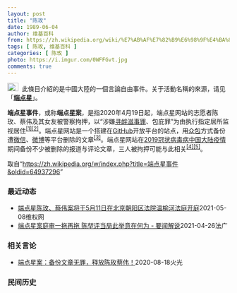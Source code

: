 ```yaml
---
layout: post
title: "陈玫"
date: 1989-06-04
author: 维基百科
from: https://zh.wikipedia.org/wiki/%E7%AB%AF%E7%82%B9%E6%98%9F%E4%BA%8B%E4%BB%B6
tags: [ 陈玫, 维基百科 ]
categories: [ 陈玫 ]
photo: https://i.imgur.com/0WFFGvt.jpg
comments: true
---
```

<div class="mw-parser-output"><div role="note" class="hatnote navigation-not-searchable"><a href="/wiki/Wikipedia:%E6%B6%88%E6%AD%A7%E4%B9%89" title="Wikipedia:消歧义"><img alt="Disambig gray.svg" src="//upload.wikimedia.org/wikipedia/commons/thumb/5/5f/Disambig_gray.svg/25px-Disambig_gray.svg.png" decoding="async" width="25" height="19" srcset="//upload.wikimedia.org/wikipedia/commons/thumb/5/5f/Disambig_gray.svg/38px-Disambig_gray.svg.png 1.5x, //upload.wikimedia.org/wikipedia/commons/thumb/5/5f/Disambig_gray.svg/50px-Disambig_gray.svg.png 2x" data-file-width="220" data-file-height="168"></a>&nbsp;&nbsp;此條目介紹的是中國大陸的一個言論自由事件。关于活動名稱的來源，请见「<b><a href="/wiki/%E7%AB%AF%E7%82%B9%E6%98%9F" title="端点星">端点星</a></b>」。</div>
<p><b>端点星事件</b>，或称<b>端点星案</b>，是指2020年4月19日起，端点星网站的志愿者陈玫、蔡伟及其女友被警察拘押，以“涉嫌<a href="/wiki/%E5%AF%BB%E8%A1%85%E6%BB%8B%E4%BA%8B%E7%BD%AA" title="寻衅滋事罪">寻衅滋事罪</a>、包庇罪”为由执行指定居所监视居住<sup id="cite_ref-1" class="reference"><a href="#cite_note-1">[1]</a></sup><sup id="cite_ref-2" class="reference"><a href="#cite_note-2">[2]</a></sup>。端点星网站是一个搭建在<a href="/wiki/GitHub" title="GitHub">GitHub</a>开放平台的站点，用<a href="/wiki/%E4%BC%97%E5%8C%85" title="众包">众包</a>方式备份遭<a href="/wiki/%E5%BE%AE%E4%BF%A1" title="微信">微信</a>、<a href="/wiki/%E5%BE%AE%E5%8D%9A" title="微博">微博</a>等平台删除的文章<sup id="cite_ref-3" class="reference"><a href="#cite_note-3">[3]</a></sup>。端点星网站在<a href="/wiki/2019%E5%86%A0%E7%8A%B6%E7%97%85%E6%AF%92%E7%97%85%E4%B8%AD%E5%9B%BD%E5%A4%A7%E9%99%86%E7%96%AB%E6%83%85" title="2019冠状病毒病中国大陆疫情">2019冠状病毒病中国大陆疫情</a>期间备份不少被删除的报道与评论文章，三人被拘押可能与此相关<sup id="cite_ref-:0_4-0" class="reference"><a href="#cite_note-:0-4">[4]</a></sup><sup id="cite_ref-:1_5-0" class="reference"><a href="#cite_note-:1-5">[5]</a></sup>。
</p>
</div><noscript><img src="//zh.wikipedia.org/wiki/Special:CentralAutoLogin/start?type=1x1" alt="" title="" width="1" height="1" style="border: none; position: absolute;"></noscript>
<div class="printfooter">取自“<a dir="ltr" href="https://zh.wikipedia.org/w/index.php?title=端点星事件&amp;oldid=64937296">https://zh.wikipedia.org/w/index.php?title=端点星事件&amp;oldid=64937296</a>”</div><div id="recent-news"><h3>最近动态</h3><ul><li><a href="https://nodebe4.github.io/waimei/2021-05-08/%E7%AB%AF%E7%82%B9%E6%98%9F%E9%99%88%E7%8E%AB-%E8%94%A1%E4%BC%9F%E6%A1%88%E5%B0%86%E4%BA%8E5%E6%9C%8811%E6%97%A5%E5%9C%A8%E5%8C%97%E4%BA%AC%E6%9C%9D%E9%98%B3%E5%8C%BA%E6%B3%95%E9%99%A2%E6%B8%A9%E6%A6%86%E6%B2%B3%E6%B3%95%E5%BA%AD%E5%BC%80%E5%BA%AD" title="端点星陈玫、蔡伟案将于5月11日在北京朝阳区法院温榆河法庭开庭—— （维权网信息中心报道）2021年5月8日，本网获悉：端点星陈玫、蔡伟案将于2021年5月11日上午9点在北京市朝阳区法院温榆河...">端点星陈玫、蔡伟案将于5月11日在北京朝阳区法院温榆河法庭开庭</a><time>2021-05-08</time><a class="tag">维权网</a></li>
<li><a href="https://nodebe4.github.io/waimei/2021-04-26/%E7%AB%AF%E7%82%B9%E6%98%9F%E6%A1%88%E5%BA%AD%E5%AE%A1%E4%B8%80%E6%8B%96%E5%86%8D%E6%8B%96-%E9%99%88%E5%A0%83%E8%AF%84%E5%BD%93%E5%B1%80%E6%AD%A4%E4%B8%BE%E6%84%8F%E5%9C%A8%E4%BD%95%E4%B8%BA-%E8%A6%81%E9%97%BB%E8%A7%A3%E8%AF%B4" title="端点星案庭审一拖再拖 陈堃评当局此举意在何为 - 要闻解说—— 26/04/2021 - 17:17 2020年4月19日，北京端点星网站的两名志愿者——陈玫和蔡伟因为保存被政府删除的疫情报道而...">端点星案庭审一拖再拖 陈堃评当局此举意在何为 - 要闻解说</a><time>2021-04-26</time><a class="tag">法广</a></li>
</ul></div><div id="open-opinion"><h3>相关言论</h3><ul><li><a href="https://nodebe4.github.io/opinion/2020-08-18/%E7%AB%AF%E7%82%B9%E6%98%9F%E6%A1%88-%E5%A4%87%E4%BB%BD%E6%96%87%E7%AB%A0%E6%97%A0%E7%BD%AA-%E9%87%8A%E6%94%BE%E9%99%88%E7%8E%AB%E8%94%A1%E4%BC%9F/" title="火光">端点星案：备份文章无罪，释放陈玫蔡伟！</a><time>2020-08-18</time><a class="tag">火光</a></li>
</ul></div><div id="mjls-record"><h3>民间历史</h3><ul></ul></div>